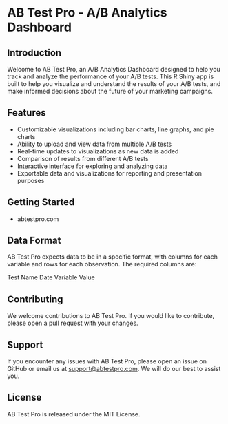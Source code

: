 # AB Test Pro - A/B Analytics Dashboard

## Introduction
Welcome to AB Test Pro, an A/B Analytics Dashboard designed to help you track and analyze the performance of your A/B tests. 
This R Shiny app is built to help you visualize and understand the results of your A/B tests, and make informed decisions about the future of your marketing campaigns.

## Features
- Customizable visualizations including bar charts, line graphs, and pie charts
- Ability to upload and view data from multiple A/B tests
- Real-time updates to visualizations as new data is added
- Comparison of results from different A/B tests
- Interactive interface for exploring and analyzing data
- Exportable data and visualizations for reporting and presentation purposes

## Getting Started

- abtestpro.com

## Data Format
AB Test Pro expects data to be in a specific format, with columns for each variable and rows for each observation. The required columns are:

Test Name
Date
Variable
Value

## Contributing
We welcome contributions to AB Test Pro. If you would like to contribute, please open a pull request with your changes.

## Support
If you encounter any issues with AB Test Pro, please open an issue on GitHub or email us at support@abtestpro.com. We will do our best to assist you.

## License
AB Test Pro is released under the MIT License.
